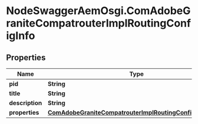 # NodeSwaggerAemOsgi.ComAdobeGraniteCompatrouterImplRoutingConfigInfo

## Properties

Name | Type | Description | Notes
------------ | ------------- | ------------- | -------------
**pid** | **String** |  | [optional] 
**title** | **String** |  | [optional] 
**description** | **String** |  | [optional] 
**properties** | [**ComAdobeGraniteCompatrouterImplRoutingConfigProperties**](ComAdobeGraniteCompatrouterImplRoutingConfigProperties.md) |  | [optional] 


